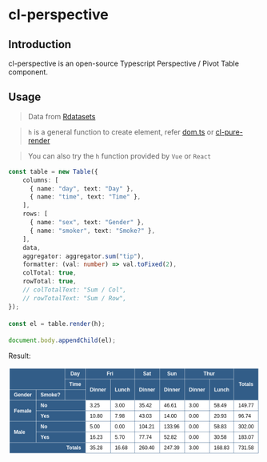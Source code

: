 # cl-perspective

## Introduction

cl-perspective is an open-source Typescript Perspective / Pivot Table component.

## Usage

> Data from [Rdatasets](https://raw.githubusercontent.com/nicolaskruchten/Rdatasets/master/csv/reshape2/tips.csv)

> `h` is a general function to create element, refer [dom.ts](./src/dom.ts) or [cl-pure-render](https://github.com/gosion/cl-pure-render.git)

> You can also try the `h` function provided by `Vue` or `React`

```typescript
const table = new Table({
    columns: [
      { name: "day", text: "Day" },
      { name: "time", text: "Time" },
    ],
    rows: [
      { name: "sex", text: "Gender" },
      { name: "smoker", text: "Smoke?" },
    ],
    data,
    aggregator: aggregator.sum("tip"),
    formatter: (val: number) => val.toFixed(2),
    colTotal: true,
    rowTotal: true,
    // colTotalText: "Sum / Col",
    // rowTotalText: "Sum / Row",
});

const el = table.render(h);

document.body.appendChild(el);
```

Result:

![screenshot-1](./screenshots/Screenshot-1.png)

